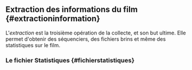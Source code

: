 ## Extraction des informations du film {#extractioninformation}

L'*extraction* est la troisième opération de la collecte, et son but ultime. Elle permet d'obtenir des séquenciers, des fichiers brins et même des statistiques sur le film.


### Le fichier Statistiques {#fichierstatistiques}
